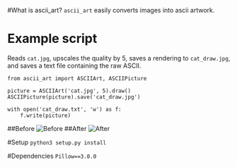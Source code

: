 #What is ascii_art?
`ascii_art` easily converts images into ascii artwork. 

# Example script
Reads `cat.jpg`, upscales the quality by 5, saves a rendering to `cat_draw.jpg`, and saves a text file containing the raw ASCII.
```
from ascii_art import ASCIIArt, ASCIIPicture

picture = ASCIIArt('cat.jpg', 5).draw()
ASCIIPicture(picture).save('cat_draw.jpg')

with open('cat_draw.txt', 'w') as f:
    f.write(picture)
```

##Before
![Before](https://github.com/jontonsoup4/ascii_art/blob/master/examples/cat.jpg)
##After 
![After](https://github.com/jontonsoup4/ascii_art/blob/master/examples/cat_scale5_draw.png)

#Setup
`python3 setup.py install`

#Dependencies
`Pillow==3.0.0`

